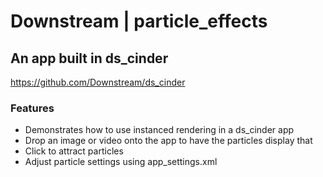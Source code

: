 # Downstream | particle_effects

## An app built in ds_cinder 

https://github.com/Downstream/ds_cinder


### Features

* Demonstrates how to use instanced rendering in a ds_cinder app
* Drop an image or video onto the app to have the particles display that
* Click to attract particles
* Adjust particle settings using app_settings.xml

